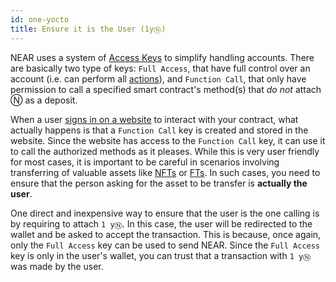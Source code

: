 ```yaml
---
id: one-yocto
title: Ensure it is the User (1yⓃ)
---
```


NEAR uses a system of [Access Keys](../../../1.concepts/1.basics/account.md#access-keys-access-keys) to simplify handling accounts.
There are basically two type of keys: `Full Access`, that have full control over an account (i.e. can perform all [actions](../actions.md)), and 
`Function Call`, that only have permission to call a specified smart contract's method(s) that _do not_ attach Ⓝ as a deposit.

When a user [signs in on a website](../../integrate/frontend.md#user-sign-in) to interact with your contract, what actually happens is
that a `Function Call` key is created and stored in the website. Since the website has access to the `Function Call` key, it can use it to
call the authorized methods as it pleases. While this is very user friendly for most cases, it is important to be careful in scenarios involving
transferring of valuable assets like [NFTs](../../relevant-contracts/nft.md) or [FTs](../../relevant-contracts/ft.md). In such cases, you need to ensure that
the person asking for the asset to be transfer is **actually the user**.

One direct and inexpensive way to ensure that the user is the one calling is by requiring to attach `1 yⓃ`. In this case, the user will be
redirected to the wallet and be asked to accept the transaction. This is because, once again, only the `Full Access` key can be used to send NEAR.
Since the `Full Access` key is only in the user's wallet, you can trust that a transaction with `1 yⓃ` was made by the user.
